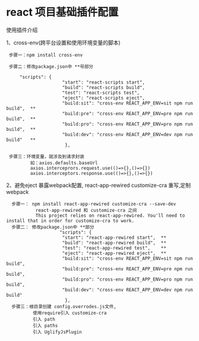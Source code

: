 # react 项目基础插件配置

使用插件介绍

   1、cross-env(跨平台设置和使用环境变量的脚本)

     步骤一：npm install cross-env

     步骤二：修改package.json中 **号部分

         "scripts": {
                         "start": "react-scripts start",
                         "build": "react-scripts build",
                         "test": "react-scripts test",
                         "eject": "react-scripts eject",
                         "build:sit": "cross-env REACT_APP_ENV=sit npm run build",  **
                         "build:pre": "cross-env REACT_APP_ENV=pre npm run build",  **
                         "build:pro": "cross-env REACT_APP_ENV=pro npm run build",  **
                         "build:dev": "cross-env REACT_APP_ENV=dev npm run build"   **
                          },  
     
     步骤三：环境变量，就涉及到请求封装 
             如：axios.defaults.baseUrl
             axios.interceprors.request.use(()=>{},()=>{})  
             axios.interceptors.response.use(()=>{},()=>{})

   2、避免eject 暴露webpack配置, react-app-rewired customize-cra  重写,定制webpack 

      步骤一： npm install react-app-rewired customize-cra --save-dev
               react-app-rewired 和 customize-cra 之间 
               This project relies on react-app-rewired. You'll need to install that in order for customize-cra to work.
      步骤二： 修改package.json中 **部分
                        "scripts": {
                         "start": "react-app-rewired start",  **
                         "build": "react-app-rewired build",  **
                         "test": "react-app-rewired test",    **
                         "eject": "react-app-rewired eject",  **
                         "build:sit": "cross-env REACT_APP_ENV=sit npm run build",
                         "build:pre": "cross-env REACT_APP_ENV=pre npm run build",
                         "build:pro": "cross-env REACT_APP_ENV=pro npm run build",
                         "build:dev": "cross-env REACT_APP_ENV=dev npm run build"
                          },
      步骤三：根目录创建 config.overrodes.js文件,
              使用require引入 customize-cra  
              引入 path
              引入 paths
              引入 UglifyJsPlugin   
              
